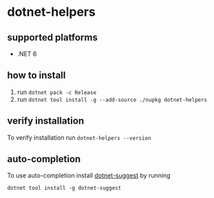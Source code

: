 # dotnet-helpers
## supported platforms
* .NET 6
## how to install
1. run `dotnet pack -c Release`
2. run `dotnet tool install -g --add-source ./nupkg dotnet-helpers`
## verify installation
To verify installation run `dotnet-helpers --version`
## auto-completion
To use auto-completion install [dotnet-suggest](https://www.nuget.org/packages/dotnet-suggest) by running
```
dotnet tool install -g dotnet-suggest
```
